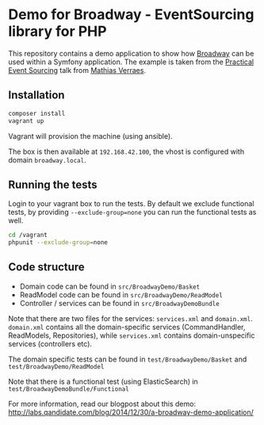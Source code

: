 # Demo for Broadway - EventSourcing library for PHP

This repository contains a demo application to show how [Broadway] can be used within a Symfony application.
The example is taken from the [Practical Event Sourcing][practical-eventsourcing] talk from [Mathias Verraes].

[Broadway]: https://github.com/qandidate-labs/broadway
[practical-eventsourcing]: http://verraes.net/2014/03/practical-event-sourcing/
[Mathias Verraes]: https://twitter.com/mathiasverraes

## Installation

```sh
composer install
vagrant up
```

Vagrant will provision the machine (using ansible).

The box is then available at `192.168.42.100`, the vhost is configured with domain `broadway.local`.

## Running the tests

Login to your vagrant box to run the tests. By default we exclude functional tests, by providing `--exclude-group=none` you can run the functional tests as well.

```sh
cd /vagrant
phpunit --exclude-group=none
```

## Code structure

- Domain code can be found in `src/BroadwayDemo/Basket`
- ReadModel code can be found in `src/BroadwayDemo/ReadModel`
- Controller / services can be found in `src/BroadwayDemoBundle`

Note that there are two files for the services: `services.xml` and `domain.xml`.
`domain.xml` contains all the domain-specific services (CommandHandler,
ReadModels, Repositories), while `services.xml` contains domain-unspecific
services (controllers etc).

The domain specific tests can be found in `test/BroadwayDemo/Basket` and `test/BroadwayDemo/ReadModel`

Note that there is a functional test (using ElasticSearch) in `test/BroadwayDemoBundle/Functional`

For more information, read our blogpost about this demo: http://labs.qandidate.com/blog/2014/12/30/a-broadway-demo-application/
